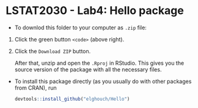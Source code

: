 # LSTAT2030 - Lab4: Hello package

* To downlod this folder to your computer as `.zip` file: 

1. Click the green button `<code>` (above right).
2. Click the `Download ZIP` button.

    After that, unzip and open the `.Rproj` in RStudio. This gives you the source version of the package with all the necessary files.

* To install this package directly (as you usually do with other packages from CRAN), run
    ```r
    devtools::install_github("elghouch/Hello")
    ```

